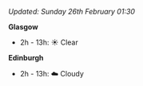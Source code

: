 *Updated: Sunday 26th February 01:30*

**Glasgow**

* 2h - 13h: :sunny: Clear

**Edinburgh**

* 2h - 13h: :cloud: Cloudy
